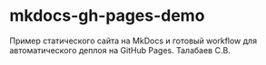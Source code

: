 # mkdocs-gh-pages-demo

Пример статического сайта на MkDocs и готовый workflow для автоматического деплоя на GitHub Pages.
Талабаев С.В.
